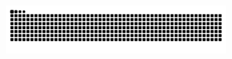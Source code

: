 <picture>
  <source media="(prefers-color-scheme: dark)" srcset="https://raw.githubusercontent.com/hungbui1204/hungbui1204/output/github-snake-dark.svg">
  <source media="(prefers-color-scheme: light)" srcset="https://raw.githubusercontent.com/hungbui1204/hungbui1204/output/github-snake.svg">
  <img alt="github-contribution-grid-snake" src="https://raw.githubusercontent.com/hungbui1204/hungbui1204/output/github-snake.svg">
</picture>
